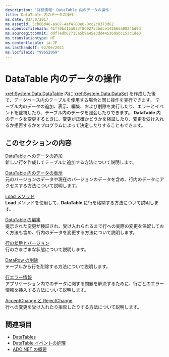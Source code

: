 ```yaml
---
description: '詳細情報: DataTable 内のデータの操作'
title: DataTable 内のデータの操作
ms.date: 03/30/2017
ms.assetid: 5cb86d48-a987-4af4-80e0-8cc2c8373d62
ms.openlocfilehash: 41f70bd15a023f8d92733bdce142666a08245d9d
ms.sourcegitcommit: ddf7edb67715a5b9a45e3dd44536dabc153c1de0
ms.translationtype: HT
ms.contentlocale: ja-JP
ms.lasthandoff: 02/06/2021
ms.locfileid: "99652069"
---
```

# <a name="manipulating-data-in-a-datatable"></a>DataTable 内のデータの操作

<xref:System.Data.DataTable> 内に <xref:System.Data.DataSet> を作成した後で、データベース内のテーブルを使用する場合と同じ操作を実行できます。 テーブル内のデータの追加、表示、編集、および削除を実行したり、エラーとイベントを監視したり、テーブル内のデータを照会したりできます。 **DataTable** 内のデータを変更するときに、変更が正確かどうかを検証したり、変更を受け入れるか拒否するかをプログラムによって決定したりすることもできます。  
  
## <a name="in-this-section"></a>このセクションの内容  

 [DataTable へのデータの追加](adding-data-to-a-datatable.md)  
 新しい行を作成してテーブルに追加する方法について説明します。  
  
 [DataTable 内のデータの表示](viewing-data-in-a-datatable.md)  
 元のバージョンのデータや現在のバージョンのデータを含め、行内のデータにアクセスする方法について説明します。  
  
 [Load メソッド](the-load-method.md)  
 **Load** メソッドを使用して、**DataTable** に行を格納する方法について説明します。  
  
 [DataTable の編集](datatable-edits.md)  
 提示された変更が検証され、受け入れられるまで行への実際の変更を保留しておく方法も含め、行内のデータを変更する方法について説明します。  
  
 [行の状態とバージョン](row-states-and-row-versions.md)  
 行のさまざまな状態について説明します。  
  
 [DataRow の削除](datarow-deletion.md)  
 テーブルから行を削除する方法について説明します。  
  
 [行エラー情報](row-error-information.md)  
 アプリケーション内でのデータに関する問題を解決するために、行ごとのエラー情報を挿入する方法について説明します。  
  
 [AcceptChange と RejectChange](acceptchanges-and-rejectchanges.md)  
 行への変更を受け入れたり拒否したりする方法について説明します。  
  
## <a name="see-also"></a>関連項目

- [DataTables](datatables.md)
- [DataTable イベントの処理](handling-datatable-events.md)
- [ADO.NET の概要](../ado-net-overview.md)
